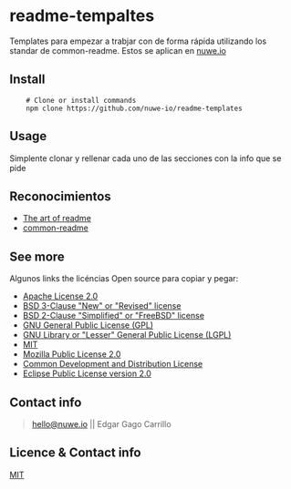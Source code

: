 # readme-tempaltes

Templates para empezar a trabjar con de forma rápida utilizando los standar de common-readme. Estos se aplican en [nuwe.io](https://nuwe.io)
## Install

```shell
    # Clone or install commands
    npm clone https://github.com/nuwe-io/readme-templates
```

## Usage

Simplente clonar y rellenar cada uno de las secciones con la info que se pide

## Reconocimientos 

- [The art of readme](https://github.com/hackergrrl/art-of-readme)
- [common-readme](https://github.com/hackergrrl/common-readme)


## See more

Algunos links the licéncias Open source para copiar y pegar:

- [Apache License 2.0](https://opensource.org/licenses/Apache-2.0)
- [BSD 3-Clause "New" or "Revised" license](https://opensource.org/licenses/BSD-3-Clause)
- [BSD 2-Clause "Simplified" or "FreeBSD" license](https://opensource.org/licenses/BSD-2-Clause)
- [GNU General Public License (GPL)](https://opensource.org/licenses/gpl-license)
- [GNU Library or "Lesser" General Public License (LGPL)](https://opensource.org/licenses/lgpl-license)
- [MIT](https://opensource.org/licenses/MIT)
- [Mozilla Public License 2.0](https://opensource.org/licenses/MPL-2.0)
- [Common Development and Distribution License](https://opensource.org/licenses/CDDL-1.0)
- [Eclipse Public License version 2.0](https://opensource.org/licenses/EPL-2.0)

## Contact info

> hello@nuwe.io || Edgar Gago Carrillo

## Licence & Contact info

[MIT](https://opensource.org/licenses/MIT)
